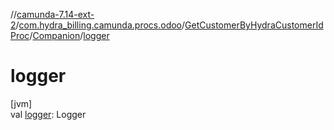 //[camunda-7.14-ext-2](../../../../index.md)/[com.hydra_billing.camunda.procs.odoo](../../index.md)/[GetCustomerByHydraCustomerIdProc](../index.md)/[Companion](index.md)/[logger](logger.md)

# logger

[jvm]\
val [logger](logger.md): Logger
